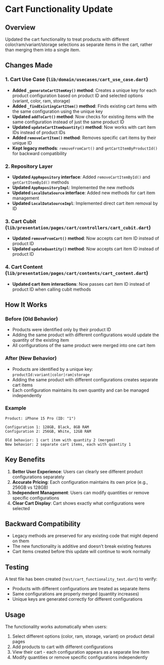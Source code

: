 # Cart Functionality Update

## Overview

Updated the cart functionality to treat products with different color/ram/variant/storage selections as separate items in the cart, rather than merging them into a single item.

## Changes Made

### 1. Cart Use Case (`lib/domain/usecases/cart_use_case.dart`)

- **Added `_generateCartItemKey()` method**: Creates a unique key for each product configuration based on product ID and selected options (variant, color, ram, storage)
- **Added `_findExistingCartItem()` method**: Finds existing cart items with the same configuration using the unique key
- **Updated `addToCart()` method**: Now checks for existing items with the same configuration instead of just the same product ID
- **Updated `updateCartItemQuantity()` method**: Now works with cart item IDs instead of product IDs
- **Added `removeCartItem()` method**: Removes specific cart items by their unique ID
- **Kept legacy methods**: `removeFromCart()` and `getCartItemByProductId()` for backward compatibility

### 2. Repository Layer

- **Updated `AppRepository` interface**: Added `removeCartItemById()` and `getCartItemById()` methods
- **Updated `AppRepositoryImpl`**: Implemented the new methods
- **Updated `LocalDataSource` interface**: Added new methods for cart item management
- **Updated `LocalDataSourceImpl`**: Implemented direct cart item removal by ID

### 3. Cart Cubit (`lib/presentation/pages/cart/controllers/cart_cubit.dart`)

- **Updated `removeFromCart()` method**: Now accepts cart item ID instead of product ID
- **Updated `updateQuantity()` method**: Now accepts cart item ID instead of product ID

### 4. Cart Content (`lib/presentation/pages/cart/contents/cart_content.dart`)

- **Updated cart item interactions**: Now passes cart item ID instead of product ID when calling cubit methods

## How It Works

### Before (Old Behavior)

- Products were identified only by their product ID
- Adding the same product with different configurations would update the quantity of the existing item
- All configurations of the same product were merged into one cart item

### After (New Behavior)

- Products are identified by a unique key: `productId:variant|color|ram|storage`
- Adding the same product with different configurations creates separate cart items
- Each configuration maintains its own quantity and can be managed independently

### Example

```
Product: iPhone 15 Pro (ID: "1")

Configuration 1: 128GB, Black, 8GB RAM
Configuration 2: 256GB, White, 12GB RAM

Old behavior: 1 cart item with quantity 2 (merged)
New behavior: 2 separate cart items, each with quantity 1
```

## Key Benefits

1. **Better User Experience**: Users can clearly see different product configurations separately
2. **Accurate Pricing**: Each configuration maintains its own price (e.g., 256GB vs 128GB)
3. **Independent Management**: Users can modify quantities or remove specific configurations
4. **Clear Cart Display**: Cart shows exactly what configurations were selected

## Backward Compatibility

- Legacy methods are preserved for any existing code that might depend on them
- The new functionality is additive and doesn't break existing features
- Cart items created before this update will continue to work normally

## Testing

A test file has been created (`test/cart_functionality_test.dart`) to verify:

- Products with different configurations are treated as separate items
- Same configurations are properly merged (quantity increases)
- Unique keys are generated correctly for different configurations

## Usage

The functionality works automatically when users:

1. Select different options (color, ram, storage, variant) on product detail pages
2. Add products to cart with different configurations
3. View their cart - each configuration appears as a separate line item
4. Modify quantities or remove specific configurations independently
